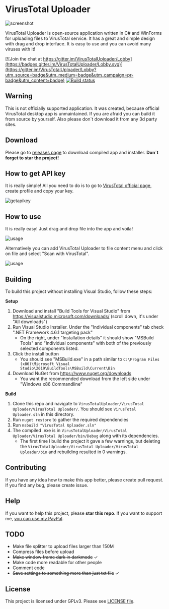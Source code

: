 ﻿# VirusTotal Uploader
![screenshot](https://i.imgur.com/AoYrHye.png)

VirusTotal Uploader is open-source application written in C# and WinForms for uploading files to VirusTotal service. It has a great and simple design with drag and drop interface. It is easy to use and you can avoid many viruses with it!

[![Join the chat at https://gitter.im/VirusTotalUploader/Lobby](https://badges.gitter.im/VirusTotalUploader/Lobby.svg)](https://gitter.im/VirusTotalUploader/Lobby?utm_source=badge&utm_medium=badge&utm_campaign=pr-badge&utm_content=badge) [![Build status](https://ci.appveyor.com/api/projects/status/ulpfhv1v32bhwaju?svg=true)](https://ci.appveyor.com/project/SamuelTulach/virustotaluploader)



## Warning
This is not officially supported application. It was created, because official VirusTotal desktop app is unmaintained. If you are afraid you can build it from source by yourself. Also please don´t download it from any 3d party sites.

## Download
Please go to [releases page](https://github.com/SamuelTulach/VirusTotalUploader/releases) to download compiled app and installer. **Don´t forget to star the project!**

## How to get API key
It is really simple! All you need to do is to go to [VirusTotal official page](https://www.virustotal.com/), create profile and copy your key.

![getapikey](https://i.imgur.com/28gAgkE.gif)

## How to use
It is really easy! Just drag and drop file into the app and voila!

![usage](https://i.imgur.com/blyQ1jK.gif)

Alternatively you can add VirusTotal Uploader to file content menu and click on file and select "Scan with VirusTotal".

![usage](https://i.imgur.com/2iGyilJ.gif)

## Building
To build this project without installing Visual Studio, follow these steps:

**Setup**
1. Download and install "Build Tools for Visual Studio" from https://visualstudio.microsoft.com/downloads/ (scroll down, it's under "All downloads")
2. Run Visual Studio Installer. Under the "Individual components" tab check ".NET Framework 4.6.1 targeting pack"
    * On the right, under "Installation details" it should show "MSBuild Tools" and "Individual components" with both of the previously selected components listed.
3. Click the install button
    * You should see "MSBuild.exe" in a path similar to `C:\Program Files (x86)\Microsoft Visual Studio\2019\BuildTools\MSBuild\Current\Bin`
4. Download NuGet from https://www.nuget.org/downloads
    * You want the recommended download from the left side under "Windows x86 Commandline"
  
**Build**
1. Clone this repo and navigate to `VirusTotalUploader/VirusTotal Uploader/VirusTotal Uploader/`. You should see `VirusTotal Uploader.sln` in this directory.
2. Run `nuget restore` to gather the required dependencies
3. Run `msbuild "VirusTotal Uploader.sln"`
4. The compiled .exe is in `VirusTotalUploader/VirusTotal Uploader/VirusTotal Uploader/bin/Debug` along with its dependencies.
    * The first time I build the project it gave a few warnings, but deleting the `VirusTotalUploader/VirusTotal Uploader/VirusTotal Uploader/bin` and rebuilding resulted in 0 warnings.

## Contributing
If you have any idea how to make this app better, please create pull request. If you find any bug, please create issue.

## Help
If you want to help this project, please **star this repo**.
If you want to support me, [you can use my PayPal](https://www.paypal.me/SamuelTulach).

## TODO

 - Make file splitter to upload files larger than 150M
 - Compress files before upload
 - ~~Make window frame dark in darkmode~~ ✓
 - Make code more readable for other people
 - Comment code
 - ~~Save settings to something more than just txt file~~ ✓

## License
This project is licensed under GPLv3. Please see [LICENSE file](https://github.com/SamuelTulach/VirusTotalUploader/blob/master/LICENSE).

